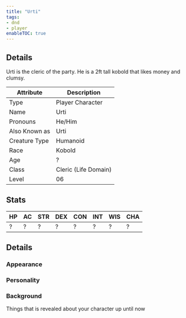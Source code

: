 ```yaml
---
title: "Urti"
tags:
- dnd
- player
enableTOC: true
---
```


## Details

Urti is the cleric of the party. He is a 2ft tall kobold that likes money and clumsy.

| Attribute     | Description          |
| ------------- | -------------------- |
| Type          | Player Character     |
| Name          | Urti                 |
| Pronouns      | He/Him               |
| Also Known as | Urti                 |
| Creature Type | Humanoid             |
| Race          | Kobold               |
| Age           | ?                    |
| Class         | Cleric (Life Domain) | 
| Level         | 06                   |

## Stats

| HP  | AC  | STR | DEX | CON | INT | WIS | CHA |
| --- | --- | --- | --- | --- | --- | --- | --- |
| ?   | ?   | ?   | ?   | ?   | ?   | ?   | ?  |

## Details
### Appearance

### Personality 

### Background
Things that is revealed about your character up until now

